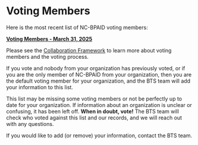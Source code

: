 # Voting Members
Here is the most recent list of NC-BPAID voting members:

**[Voting Members - March 31, 2025](https://github.com/dotbts/BPA/blob/main/documents/main-documents/NC-BPAID_Voting_Members.csv)**


Please see the [Collaboration Framework](https://github.com/dotbts/BPA/blob/main/documents/drafts/CollaborationFramework.md#voting-members) to learn more about voting members and the voting process.

If you vote and nobody from your organization has previously voted, or if you are the only member of NC-BPAID from your organization, then you are the default voting member for your organization, and the BTS team will add your information to this list. 

This list may be missing some voting members or not be perfectly up to date for your organization. If information about an organization is unclear or confusing, it has been left off. **When in doubt, vote!** The BTS team will check who voted against this list and our records, and we will reach out with any questions.

If you would like to add (or remove) your information, contact the BTS team.

